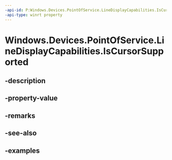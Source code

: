 ```yaml
---
-api-id: P:Windows.Devices.PointOfService.LineDisplayCapabilities.IsCursorSupported
-api-type: winrt property
---
```


<!-- Property syntax.
public bool IsCursorSupported { get; }
-->

# Windows.Devices.PointOfService.LineDisplayCapabilities.IsCursorSupported

## -description

## -property-value

## -remarks

## -see-also

## -examples

